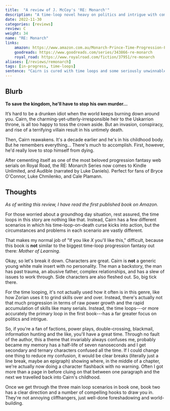 ```yaml
---
title:  "A review of J. McCoy's 'RE: Monarch'"
description: "A time-loop novel heavy on politics and intrigue with complex characters."
date: 2022-11-30
categories: [reviews]
review: C
weight: 34
name: "RE: Monarch"
links:
    amazon: https://www.amazon.com.au/Monarch-Prince-Time-Progression-Fantasy-ebook/dp/B09PQGG7VV
    goodreads: https://www.goodreads.com/series/343866-re-monarch
    royal_road: https://www.royalroad.com/fiction/37951/re-monarch
aliases: [/reviews/remonarch]
tags: [in-progress, time-loops]
sentence: "Cairn is cured with time loops and some seriously unwinnable scenarios."
---
```




## Blurb

**To save the kingdom, he'll have to stop his own murder...**

It’s hard to be a drunken idiot when the world keeps burning down around you. Cairn, the charming-yet-utterly-irresponsible heir to the Uskarrion throne, is all too happy to toss the crown aside. But an invasion, conspiracy, and rise of a terrifying villain result in his untimely death.

Then, Cairn reawakens. It's a decade earlier and he's in his childhood body. But he remembers everything...
There's much to accomplish. First, however, he'd really love to stop himself from dying.

After cementing itself as one of the most beloved progression fantasy web serials on Royal Road, the RE: Monarch Series now comes to Kindle Unlimited, and Audible (narrated by Luke Daniels). Perfect for fans of Bryce O'Connor, Luke Chmilenko, and Cale Plamann.


## Thoughts

*As of writing this review, I have read the first published book on Amazon.*

For those worried about a groundhog day situation, rest assured, the time loops in this story are nothing like that. Instead, Cairn has a few different scenarios in which his time-loop-on-death curse kicks into action, but the circumstances and problems in each scenario are vastly different.

That makes my normal job of "If you like *X* you'll like this," difficult, because this book is **not** similar to the biggest time-loop progression fantasy out there: *Mother of Learning*.

Okay, so let's break it down. Characters are great. Cairn is **not** a generic young white male insert with no personality. The man a backstory, the man has past trauma, an abusive father, complex relationships, and has a slew of issues to work through. Side characters are also fleshed out. So, big tick there. 

For the time looping, it's not actually used how it often is in this genre, like how Zorian uses it to grind skills over and over. Instead, there's actually not that much progression in terms of raw power growth and the rapid accumulation of skills like many serials. Instead, the time loops---or more accurately the primary loop in the first book---has a far greater focus on politics and intrigue.

So, if you're a fan of factions, power plays, double-crossing, blackmail, information hunting and the like, you'll have a great time. Through no fault of the author, this a theme that invariably always confuses me, probably became my memory has a half-life of seven nanoseconds and I get secondary and ternary characters confused all the time. If I could change one thing to reduce my confusion, it would be clear breaks (literally just a line break, maybe an epigraph) showing where, in the middle of a chapter, we're actually now doing a character flashback with no warning. Often I got more than a page in before cluing on that between one paragraph and the next we travelled back into Cairn's childhood.

Once we get through the three main loop scenarios in book one, book two has a clear direction and a number of compelling hooks to draw you in. They're not annoying cliffhangers, just well-done foreshadowing and world-building.
